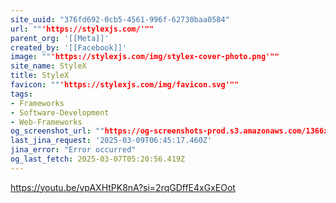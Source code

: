 ```yaml
---
site_uuid: "376fd692-0cb5-4561-996f-62730baa0584"
url: ""'https://stylexjs.com/'""
parent_org: '[[Meta]]'
created_by: '[[Facebook]]'
image: ""'https://stylexjs.com/img/stylex-cover-photo.png'""
site_name: StyleX
title: StyleX
favicon: ""'https://stylexjs.com/img/favicon.svg'""
tags:
- Frameworks
- Software-Development
- Web-Frameworks
og_screenshot_url: ""https://og-screenshots-prod.s3.amazonaws.com/1366x768/80/false/efe582b5b3be4e34f26e8258e198e9bf25b02e099b450541d6561060d7652f1f.jpeg""
last_jina_request: '2025-03-09T06:45:17.460Z'
jina_error: "Error occurred"
og_last_fetch: 2025-03-07T05:20:56.419Z
---
```

https://youtu.be/vpAXHtPK8nA?si=2rqGDffE4xGxEOot

